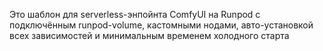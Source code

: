 Это шаблон для serverless-энпойнта ComfyUI на Runpod с подключённым runpod-volume, кастомными нодами, авто-установкой всех зависимостей и минимальным временем холодного старта
